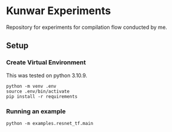 # Kunwar Experiments

Repository for experiments for compilation flow conducted by me.

## Setup

### Create Virtual Environment

This was tested on python 3.10.9.

```
python -m venv .env
source .env/bin/activate
pip install -r requirements
```

### Running an example

```
python -m examples.resnet_tf.main
```
